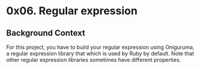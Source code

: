 <h1> 0x06. Regular expression </h1>

<h2> Background Context </h2>

For this project, you have to build your regular expression using Oniguruma, a regular expression library that which is used by Ruby by default. Note that other regular expression libraries sometimes have different properties.
